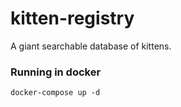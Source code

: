 # kitten-registry

A giant searchable database of kittens.

### Running in docker

`docker-compose up -d`


